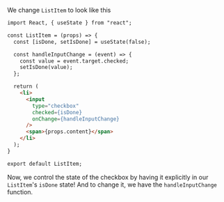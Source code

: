 We change `ListItem` to look like this
```html
import React, { useState } from "react";

const ListItem = (props) => {
  const [isDone, setIsDone] = useState(false);

  const handleInputChange = (event) => {
    const value = event.target.checked;
    setIsDone(value);
  };

  return (
    <li>
      <input
        type="checkbox"
        checked={isDone}
        onChange={handleInputChange}
      />
      <span>{props.content}</span>
    </li>
  );
}

export default ListItem;
```

Now, we control the state of the checkbox by having it explicitly in our `ListItem`'s `isDone` state! And to change it, we have the `handleInputChange` function.